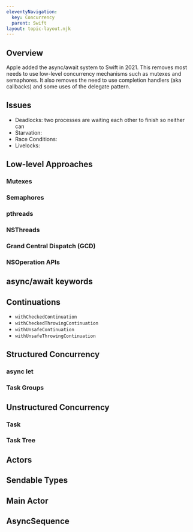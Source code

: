 ```yaml
---
eleventyNavigation:
  key: Concurrency
  parent: Swift
layout: topic-layout.njk
---
```


## Overview

Apple added the async/await system to Swift in 2021.
This removes most needs to use low-level concurrency mechanisms
such as mutexes and semaphores.
It also removes the need to use completion handlers (aka callbacks)
and some uses of the delegate pattern.

## Issues

- Deadlocks: two processes are waiting each other to finish so neither can
- Starvation:
- Race Conditions:
- Livelocks:

## Low-level Approaches

### Mutexes

### Semaphores

### pthreads

### NSThreads

### Grand Central Dispatch (GCD)

### NSOperation APIs

## async/await keywords

## Continuations

- `withCheckedContinuation`
- `withCheckedThrowingContinuation`
- `withUnsafeContinuation`
- `withUnsafeThrowingContinuation`

## Structured Concurrency

### async let

### Task Groups

## Unstructured Concurrency

### Task

### Task Tree

## Actors

## Sendable Types

## Main Actor

## AsyncSequence
